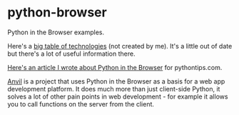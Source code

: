 # python-browser
Python in the Browser examples.

Here's a [big table of technologies](http://stromberg.dnsalias.org/~strombrg/pybrowser/python-browser.html) (not created by me). It's a little out of date but there's a lot of useful information there.

[Here's an article I wrote about Python in the Browser](https://pythontips.com/2019/05/22/running-python-in-the-browser/) for pythontips.com.

[Anvil](https://anvil.works) is a project that uses Python in the Browser as a basis for a web app development platform. It does much more than just client-side Python, it solves a lot of other pain points in web development - for example it  allows you to call functions on the server from the client.
